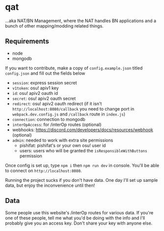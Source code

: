 # qat

...aka NAT/BN Management, where the NAT handles BN applications and a bunch of other mapping/modding related things.

## Requirements

- node
- mongodb

If you want to contribute, make a copy of `config.example.json` titled `config.json` and fill out the fields below

- `session`: express session secret
- `v1token`: osu! apiv1 key
- `id`: osu! apiv2 oauth id
- `secret`: osu! apiv2 oauth secret
- `redirect`: osu! apiv2 oauth redirect (if it isn't `http://localhost:8080/callback` you need to change port in `webpack.dev.config.js` and `/callback` route in `index.js`)
- `connection`: connection to mongodb
- `interOpAccess`: for /interOp routes (optional)
- webhooks: https://discord.com/developers/docs/resources/webhook (optional)
- `admin`: needed to work with extra site permissions
  - pishifat: pishifat's or your own osu! user id
  - users: users who will be granted the `isResponsibleWithButtons` permission

Once config is set up, type `npm i` then `npm run dev` in console. You'll be able to connect on `http://localhost:8080`.

Running the project sucks if you don't have data. One day I'll set up sample data, but enjoy the inconvenience until then!

## Data

Some people use this website's /interOp routes for various data. If you're one of these people, tell me what you'd be doing with the info and I'll probably give you an access key. Don't share your key with anyone else.
